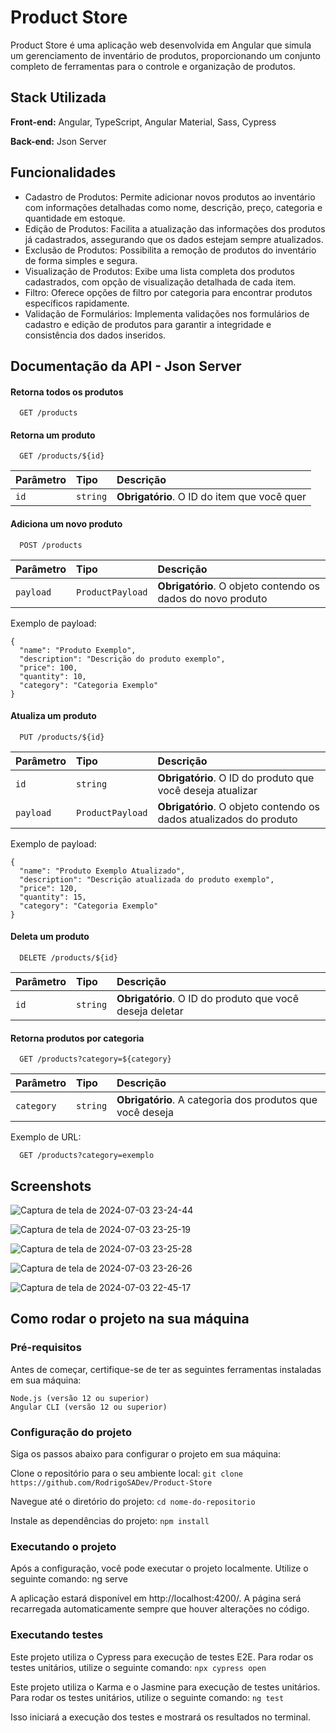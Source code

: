 
# Product Store

Product Store é uma aplicação web desenvolvida em Angular que simula um gerenciamento de inventário de produtos, proporcionando um conjunto completo de ferramentas para o controle e organização de produtos.


## Stack Utilizada

**Front-end:** Angular, TypeScript, Angular Material, Sass, Cypress

**Back-end:** Json Server


## Funcionalidades

- Cadastro de Produtos: Permite adicionar novos produtos ao inventário com informações detalhadas como nome, descrição, preço, categoria e quantidade em estoque.
- Edição de Produtos: Facilita a atualização das informações dos produtos já cadastrados, assegurando que os dados estejam sempre atualizados.
- Exclusão de Produtos: Possibilita a remoção de produtos do inventário de forma simples e segura.
- Visualização de Produtos: Exibe uma lista completa dos produtos cadastrados, com opção de visualização detalhada de cada item.
- Filtro: Oferece opções de filtro por categoria para encontrar produtos específicos rapidamente.
- Validação de Formulários: Implementa validações nos formulários de cadastro e edição de produtos para garantir a integridade e consistência dos dados inseridos.

## Documentação da API - Json Server

#### Retorna todos os produtos

```http
  GET /products
```
#### Retorna um produto

```http
  GET /products/${id}
```

| Parâmetro   | Tipo       | Descrição                                   |
| :---------- | :--------- | :------------------------------------------ |
| `id`      | `string` | **Obrigatório**. O ID do item que você quer |

#### Adiciona um novo produto

```http
  POST /products
```

| Parâmetro   | Tipo       | Descrição                                   |
| :---------- | :--------- | :------------------------------------------ |
| `payload`      | `ProductPayload` | **Obrigatório**. O objeto contendo os dados do novo produto |

Exemplo de payload:
```http
{
  "name": "Produto Exemplo",
  "description": "Descrição do produto exemplo",
  "price": 100,
  "quantity": 10,
  "category": "Categoria Exemplo"
}
```

#### Atualiza um produto

```http
  PUT /products/${id}
```

| Parâmetro   | Tipo       | Descrição                                   |
| :---------- | :--------- | :------------------------------------------ |
| `id`      | `string` | **Obrigatório**. O ID do produto que você deseja atualizar |
| `payload`      | `ProductPayload` | **Obrigatório**. O objeto contendo os dados atualizados do produto |

Exemplo de payload:
```http
{
  "name": "Produto Exemplo Atualizado",
  "description": "Descrição atualizada do produto exemplo",
  "price": 120,
  "quantity": 15,
  "category": "Categoria Exemplo"
}
```

#### Deleta um produto

```http
  DELETE /products/${id}
```

| Parâmetro   | Tipo       | Descrição                                   |
| :---------- | :--------- | :------------------------------------------ |
| `id`      | `string` | **Obrigatório**. O ID do produto que você deseja deletar |

#### Retorna produtos por categoria

```http
  GET /products?category=${category}
```

| Parâmetro   | Tipo       | Descrição                                   |
| :---------- | :--------- | :------------------------------------------ |
| `category`      | `string` | **Obrigatório**. A categoria dos produtos que você deseja |

Exemplo de URL:
```http
  GET /products?category=exemplo
```
## Screenshots

![Captura de tela de 2024-07-03 23-24-44](https://github.com/RodrigoSADev/Product-Store/assets/97991094/cfee55e5-6cac-4ec2-8560-e7d5754dfb04)

![Captura de tela de 2024-07-03 23-25-19](https://github.com/RodrigoSADev/Product-Store/assets/97991094/c898d970-b571-434d-933e-cf312a740351)

![Captura de tela de 2024-07-03 23-25-28](https://github.com/RodrigoSADev/Product-Store/assets/97991094/a2047dca-b719-4428-8dbb-f71201522f58)

![Captura de tela de 2024-07-03 23-26-26](https://github.com/RodrigoSADev/Product-Store/assets/97991094/4585faba-2aad-4389-9af3-9a324d82cde8)

![Captura de tela de 2024-07-03 22-45-17](https://github.com/RodrigoSADev/Product-Store/assets/97991094/db4b1fbc-bfc0-4c96-9976-2ad89ce68424)

## Como rodar o projeto na sua máquina

### Pré-requisitos

Antes de começar, certifique-se de ter as seguintes ferramentas instaladas em sua máquina:

    Node.js (versão 12 ou superior)
    Angular CLI (versão 12 ou superior)

### Configuração do projeto

Siga os passos abaixo para configurar o projeto em sua máquina:

Clone o repositório para o seu ambiente local: ```git clone https://github.com/RodrigoSADev/Product-Store```

Navegue até o diretório do projeto: ```cd nome-do-repositorio```

Instale as dependências do projeto: ```npm install```

### Executando o projeto

Após a configuração, você pode executar o projeto localmente. Utilize o seguinte comando: ng serve

A aplicação estará disponível em http://localhost:4200/. A página será recarregada automaticamente sempre que houver alterações no código.

### Executando testes

Este projeto utiliza o Cypress para execução de testes E2E. Para rodar os testes unitários, utilize o seguinte comando: ```npx cypress open```

Este projeto utiliza o Karma e o Jasmine para execução de testes unitários. Para rodar os testes unitários, utilize o seguinte comando: ```ng test```

Isso iniciará a execução dos testes e mostrará os resultados no terminal.

